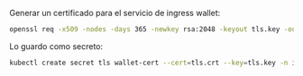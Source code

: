 Generar un certificado para el servicio de ingress wallet:

```bash
openssl req -x509 -nodes -days 365 -newkey rsa:2048 -keyout tls.key -out tls.crt -subj "/C=GR/ST=Athens/L=Athens/O=ssikit-wallet/CN=ssikit-wallet" -addext "subjectAltName=DNS:wallet.tango.io"
```

Lo guardo como secreto:

```bash
kubectl create secret tls wallet-cert --cert=tls.crt --key=tls.key -n ips
```